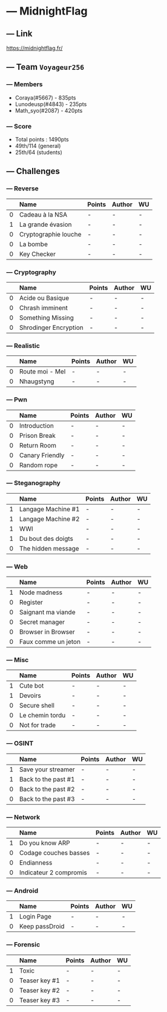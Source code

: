 # — MidnightFlag
## — Link
https://midnightflag.fr/
## — Team `Voyageur256`
### — Members
* Coraya(#5667) - 835pts
* Lunodeusp(#4843) - 235pts
* Math_syo(#2087) - 420pts
### — Score
* Total points : 1490pts
* 49th/114 (general)
* 25th/64 (students)
## — Challenges
### — Reverse
|   | Name | Points | Author | WU |
| :- | :- | :- | :- | :- |
| 0 | Cadeau à la NSA | - | - | - |
| 1 | La grande évasion | - | - | - |
| 0 | Cryptographie louche | - | - | - |
| 0 | La bombe | - | - | - | 
| 0 | Key Checker | - | - | - |
### — Cryptography
|   | Name | Points | Author | WU |
| :- | :- | :- | :- | :- |
| 0 | Acide ou Basique | - | - | - |
| 0 | Chrash imminent | - | - | - |
| 0 | Something Missing | - | - | - |
| 0 | Shrodinger Encryption | - | - | - |
### — Realistic
|   | Name | Points | Author | WU |
| :- | :- | :- | :- | :- |
| 0 | Route moi - Mel | - | - | - |
| 0 | Nhaugstyng | - | - | - |
### — Pwn
|   | Name | Points | Author | WU |
| :- | :- | :- | :- | :- |
| 0 | Introduction | - | - | - |
| 0 | Prison Break | - | - | - |
| 0 | Return Room | - | - | - |
| 0 | Canary Friendly | - | - | - |
| 0 | Random rope | - | - | - |
### — Steganography
|  | Name | Points | Author | WU |
| :- | :- | :- | :- | :- |
| 1 | Langage Machine #1 | - | - | - |
| 1 | Langage Machine #2 | - | - | - |
| 1 | WWI | - | - | - |
| 1 | Du bout des doigts | - | - | - |
| 0 | The hidden message | - | - | - |
### — Web
|   | Name | Points | Author | WU |
| :- | :- | :- | :- | :- |
| 1 | Node madness | - | - | - |
| 0 | Register | - | - | - |
| 0 | Saignant ma viande | - | - | - |
| 0 | Secret manager | - | - | - |
| 0 | Browser in Browser | - | - | - |
| 0 | Faux comme un jeton | - | - | - |
### — Misc
|   | Name | Points | Author | WU |
| :- | :- | :- | :- | :- |
| 1 | Cute bot | - | - | - |
| 1 | Devoirs | - | - | - |
| 0 | Secure shell | - | - | - |
| 0 | Le chemin tordu | - | - | - |
| 0 | Not for trade | - | - | - |
### — OSINT
|   | Name | Points | Author | WU |
| :- | :- | :- | :- | :- |
| 1 | Save your streamer | - | - | - |
| 1 | Back to the past #1 | - | - | - |
| 0 | Back to the past #2 | - | - | - |
| 0 | Back to the past #3 | - | - | - |
### — Network
|   | Name | Points | Author | WU |
| :- | :- | :- | :- | :- |
| 1 | Do you know ARP | - | - | - |
| 0 | Codage couches basses | - | - | - |
| 0 | Endianness | - | - | - |
| 0 | Indicateur 2 compromis | - | - | - |
### — Android
|   | Name | Points | Author | WU |
| :- | :- | :- | :- | :- |
| 1 | Login Page | - | - | - |
| 0 | Keep passDroid | - | - | - |
### — Forensic
|   | Name | Points | Author | WU |
| :- | :- | :- | :- | :- |
| 1 | Toxic | - | - | - |
| 0 | Teaser key #1 | - | - | - |
| 0 | Teaser key #2 | - | - | - |
| 0 | Teaser key #3 | - | - | - |
